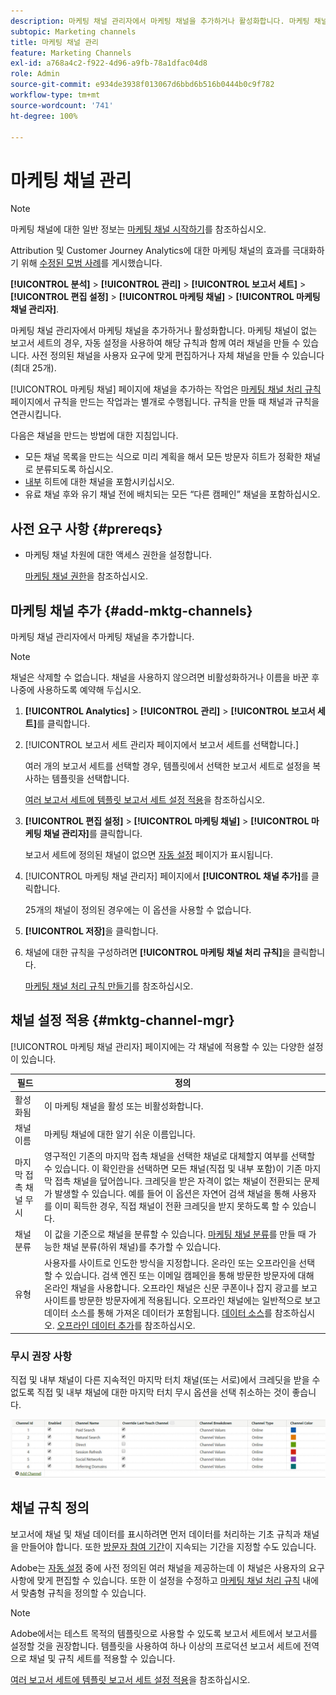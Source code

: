 ```yaml
---
description: 마케팅 채널 관리자에서 마케팅 채널을 추가하거나 활성화합니다. 마케팅 채널이 없는 보고서 세트의 경우, 자동 설정을 사용하여 해당 규칙과 함께 여러 채널을 만들 수 있습니다. 사전 정의된 채널을 사용자 요구에 맞게 편집하거나 자체 채널을 만들 수 있습니다(최대 25개).
subtopic: Marketing channels
title: 마케팅 채널 관리
feature: Marketing Channels
exl-id: a768a4c2-f922-4d96-a9fb-78a1dfac04d8
role: Admin
source-git-commit: e934de3938f013067d6bbd6b516b0444b0c9f782
workflow-type: tm+mt
source-wordcount: '741'
ht-degree: 100%

---
```


# 마케팅 채널 관리

>[!NOTE]
>
> 마케팅 채널에 대한 일반 정보는 [마케팅 채널 시작하기](/help/components/c-marketing-channels/c-getting-started-mchannel.md)를 참조하십시오.
>
> Attribution 및 Customer Journey Analytics에 대한 마케팅 채널의 효과를 극대화하기 위해 [수정된 모범 사례](/help/components/c-marketing-channels/mchannel-best-practices.md)를 게시했습니다.

**[!UICONTROL 분석]** > **[!UICONTROL 관리]** > **[!UICONTROL 보고서 세트]** > **[!UICONTROL 편집 설정]** > **[!UICONTROL 마케팅 채널]** > **[!UICONTROL 마케팅 채널 관리자]**.

마케팅 채널 관리자에서 마케팅 채널을 추가하거나 활성화합니다. 마케팅 채널이 없는 보고서 세트의 경우, 자동 설정을 사용하여 해당 규칙과 함께 여러 채널을 만들 수 있습니다. 사전 정의된 채널을 사용자 요구에 맞게 편집하거나 자체 채널을 만들 수 있습니다(최대 25개).

[!UICONTROL 마케팅 채널] 페이지에 채널을 추가하는 작업은 [마케팅 채널 처리 규칙](/help/admin/tools/manage-rs/edit-settings/marketing-channels/mc-proc-rules.md) 페이지에서 규칙을 만드는 작업과는 별개로 수행됩니다. 규칙을 만들 때 채널과 규칙을 연관시킵니다.

다음은 채널을 만드는 방법에 대한 지침입니다.

* 모든 채널 목록을 만드는 식으로 미리 계획을 해서 모든 방문자 히트가 정확한 채널로 분류되도록 하십시오.
* [내부](/help/admin/tools/manage-rs/edit-settings/marketing-channels/mc-proc-rules.md) 히트에 대한 채널을 포함시키십시오.
* 유료 채널 후와 유기 채널 전에 배치되는 모든 “다른 캠페인” 채널을 포함하십시오.


## 사전 요구 사항 {#prereqs}

* 마케팅 채널 차원에 대한 액세스 권한을 설정합니다.

  [마케팅 채널 권한](/help/components/c-marketing-channels/c-channel-report-access.md)을 참조하십시오.

## 마케팅 채널 추가 {#add-mktg-channels}

마케팅 채널 관리자에서 마케팅 채널을 추가합니다.

>[!NOTE]
>
>채널은 삭제할 수 없습니다. 채널을 사용하지 않으려면 비활성화하거나 이름을 바꾼 후 나중에 사용하도록 예약해 두십시오.

1. **[!UICONTROL Analytics]** > **[!UICONTROL 관리]** > **[!UICONTROL 보고서 세트]**&#x200B;를 클릭합니다.
1. [!UICONTROL 보고서 세트 관리자 페이지에서 보고서 세트를 선택합니다.]

   여러 개의 보고서 세트를 선택할 경우, 템플릿에서 선택한 보고서 세트로 설정을 복사하는 템플릿을 선택합니다.

   [여러 보고서 세트에 템플릿 보고서 세트 설정 적용](/help/components/c-marketing-channels/c-getting-started-mchannel.md)을 참조하십시오.

1. **[!UICONTROL 편집 설정]** > **[!UICONTROL 마케팅 채널]** > **[!UICONTROL 마케팅 채널 관리자]**&#x200B;를 클릭합니다.

   보고서 세트에 정의된 채널이 없으면 [자동 설정](/help/components/c-marketing-channels/c-getting-started-mchannel.md) 페이지가 표시됩니다.

1. [!UICONTROL 마케팅 채널 관리자] 페이지에서 **[!UICONTROL 채널 추가]**&#x200B;를 클릭합니다.

   25개의 채널이 정의된 경우에는 이 옵션을 사용할 수 없습니다.

1. **[!UICONTROL 저장]**&#x200B;을 클릭합니다.
1. 채널에 대한 규칙을 구성하려면 **[!UICONTROL 마케팅 채널 처리 규칙]**&#x200B;을 클릭합니다.

   [마케팅 채널 처리 규칙 만들기](/help/admin/tools/manage-rs/edit-settings/marketing-channels/mc-proc-rules.md)를 참조하십시오.

## 채널 설정 적용 {#mktg-channel-mgr}

[!UICONTROL 마케팅 채널 관리자] 페이지에는 각 채널에 적용할 수 있는 다양한 설정이 있습니다.

| 필드 | 정의 |
|--- |--- |
| 활성화됨 | 이 마케팅 채널을 활성 또는 비활성화합니다. |
| 채널 이름 | 마케팅 채널에 대한 알기 쉬운 이름입니다. |
| 마지막 접촉 채널 무시 | 영구적인 기존의 마지막 접촉 채널을 선택한 채널로 대체할지 여부를 선택할 수 있습니다. 이 확인란을 선택하면 모든 채널(직접 및 내부 포함)이 기존 마지막 접촉 채널을 덮어씁니다. 크레딧을 받은 자격이 없는 채널이 전환되는 문제가 발생할 수 있습니다. 예를 들어 이 옵션은 자연어 검색 채널을 통해 사용자를 이미 획득한 경우, 직접 채널이 전환 크레딧을 받지 못하도록 할 수 있습니다. |
| 채널 분류 | 이 값을 기준으로 채널을 분류할 수 있습니다. [마케팅 채널 분류](/help/admin/tools/manage-rs/edit-settings/marketing-channels/classifications-mchannel.md)를 만들 때 가능한 채널 분류(하위 채널)를 추가할 수 있습니다. |
| 유형 | 사용자를 사이트로 인도한 방식을 지정합니다. 온라인 또는 오프라인을 선택할 수 있습니다. 검색 엔진 또는 이메일 캠페인을 통해 방문한 방문자에 대해 온라인 채널을 사용합니다. 오프라인 채널은 신문 쿠폰이나 잡지 광고를 보고 사이트를 방문한 방문자에게 적용됩니다. 오프라인 채널에는 일반적으로 보고 데이터 소스를 통해 가져온 데이터가 포함됩니다. [데이터 소스](/help/import/data-sources/overview.md)를 참조하십시오. [오프라인 데이터 추가](/help/components/c-marketing-channels/c-getting-started-mchannel.md)를 참조하십시오. |

### 무시 권장 사항

직접 및 내부 채널이 다른 지속적인 마지막 터치 채널(또는 서로)에서 크레딧을 받을 수 없도록 직접 및 내부 채널에 대한 마지막 터치 무시 옵션을 선택 취소하는 것이 좋습니다.

![](assets/int-channel2.png)

## 채널 규칙 정의

보고서에 채널 및 채널 데이터를 표시하려면 먼저 데이터를 처리하는 기초 규칙과 채널을 만들어야 합니다. 또한 [방문자 참여 기간](/help/admin/tools/manage-rs/edit-settings/marketing-channels/visitor-engagement.md)이 지속되는 기간을 지정할 수도 있습니다.

Adobe는 [자동 설정](/help/components/c-marketing-channels/c-getting-started-mchannel.md) 중에 사전 정의된 여러 채널을 제공하는데 이 채널은 사용자의 요구 사항에 맞게 편집할 수 있습니다. 또한 이 설정을 수정하고 [마케팅 채널 처리 규칙](/help/admin/tools/manage-rs/edit-settings/marketing-channels/mc-proc-rules.md) 내에서 맞춤형 규칙을 정의할 수 있습니다.

>[!NOTE]
>
>Adobe에서는 테스트 목적의 템플릿으로 사용할 수 있도록 보고서 세트에서 보고서를 설정할 것을 권장합니다. 템플릿을 사용하여 하나 이상의 프로덕션 보고서 세트에 전역으로 채널 및 규칙 세트를 적용할 수 있습니다.
>
>[여러 보고서 세트에 템플릿 보고서 세트 설정 적용](/help/components/c-marketing-channels/c-getting-started-mchannel.md)을 참조하십시오.
